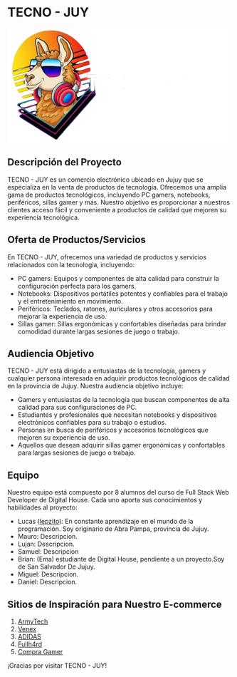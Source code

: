 # TECNO - JUY

![TECNO - JUY Logo](design/logo.png)

## Descripción del Proyecto

TECNO - JUY es un comercio electrónico ubicado en Jujuy que se especializa en la venta de productos de tecnología. Ofrecemos una amplia gama de productos tecnológicos, incluyendo PC gamers, notebooks, periféricos, sillas gamer y más. Nuestro objetivo es proporcionar a nuestros clientes acceso fácil y conveniente a productos de calidad que mejoren su experiencia tecnológica.

## Oferta de Productos/Servicios

En TECNO - JUY, ofrecemos una variedad de productos y servicios relacionados con la tecnología, incluyendo:

- PC gamers: Equipos y componentes de alta calidad para construir la configuración perfecta para los gamers.
- Notebooks: Dispositivos portátiles potentes y confiables para el trabajo y el entretenimiento en movimiento.
- Periféricos: Teclados, ratones, auriculares y otros accesorios para mejorar la experiencia de uso.
- Sillas gamer: Sillas ergonómicas y confortables diseñadas para brindar comodidad durante largas sesiones de juego o trabajo.

## Audiencia Objetivo

TECNO - JUY está dirigido a entusiastas de la tecnología, gamers y cualquier persona interesada en adquirir productos tecnológicos de calidad en la provincia de Jujuy. Nuestra audiencia objetivo incluye:

- Gamers y entusiastas de la tecnología que buscan componentes de alta calidad para sus configuraciones de PC.
- Estudiantes y profesionales que necesitan notebooks y dispositivos electrónicos confiables para su trabajo o estudios.
- Personas en busca de periféricos y accesorios tecnológicos que mejoren su experiencia de uso.
- Aquellos que desean adquirir sillas gamer ergonómicas y confortables para largas sesiones de juego o trabajo.

## Equipo

Nuestro equipo está compuesto por 8 alumnos del curso de Full Stack Web Developer de Digital House. Cada uno aporta sus conocimientos y habilidades al proyecto:

- Lucas ([lepzito](https://github.com/lepzito)): En constante aprendizaje en el mundo de la programación. Soy originario de Abra Pampa, provincia de Jujuy.
- Mauro: Descripcion.
- Lujan: Descripcion.
- Samuel: Descripcion
- Brian: (Ema) estudiante de Digital House, pendiente a un proyecto.Soy de San Salvador De Jujuy. 
- Miguel: Descripcion.
- Daniel: Descripcion.

## Sitios de Inspiración para Nuestro E-commerce

1. [ArmyTech](https://ArmyTech.com.ar/)
2. [Venex](https://www.venex.com.ar/)
3. [ADIDAS](https://www.adidas.com/)
4. [Fullh4rd](https://www.fullh4rd.com.ar)
5. [Compra Gamer](https://www.compragamer.com/)

¡Gracias por visitar TECNO - JUY!
